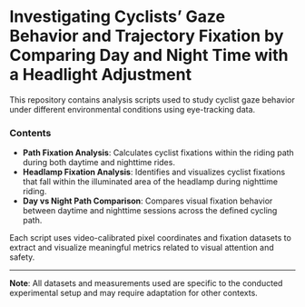 # Investigating Cyclists’ Gaze Behavior and Trajectory Fixation by Comparing Day and Night Time with a Headlight Adjustment

This repository contains analysis scripts used to study cyclist gaze behavior under different environmental conditions using eye-tracking data.

### Contents

- **Path Fixation Analysis**: Calculates cyclist fixations within the riding path during both daytime and nighttime rides.
- **Headlamp Fixation Analysis**: Identifies and visualizes cyclist fixations that fall within the illuminated area of the headlamp during nighttime riding.
- **Day vs Night Path Comparison**: Compares visual fixation behavior between daytime and nighttime sessions across the defined cycling path.

Each script uses video-calibrated pixel coordinates and fixation datasets to extract and visualize meaningful metrics related to visual attention and safety.

---

**Note**: All datasets and measurements used are specific to the conducted experimental setup and may require adaptation for other contexts.
